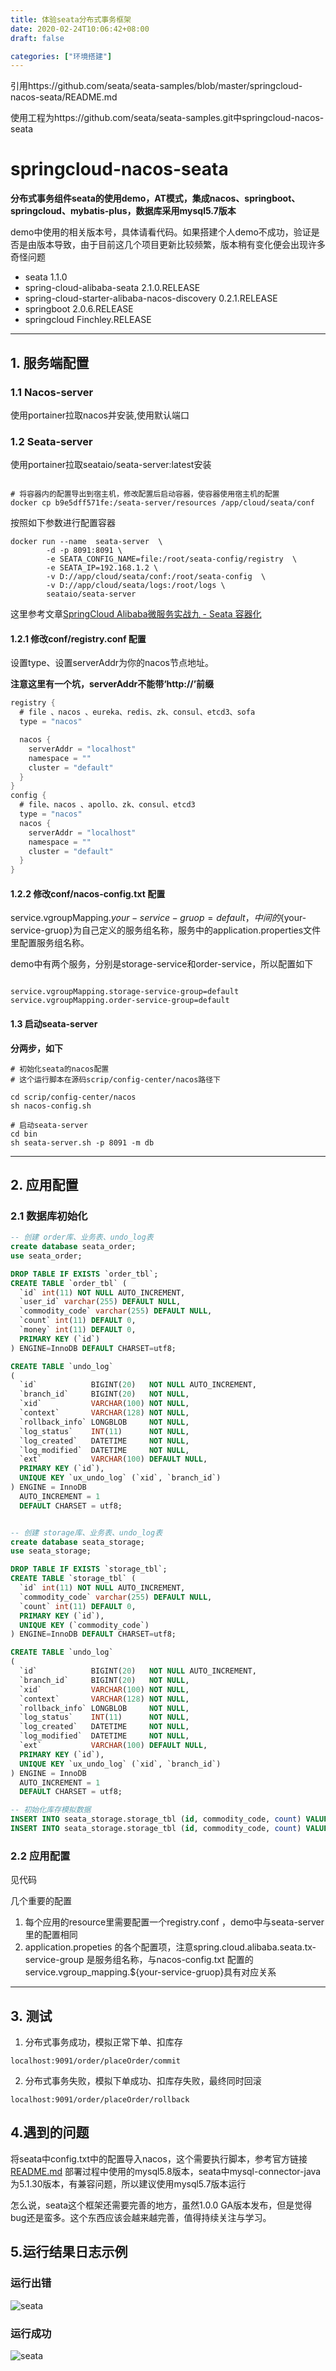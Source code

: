 ```yaml
---
title: 体验seata分布式事务框架
date: 2020-02-24T10:06:42+08:00
draft: false

categories: ["环境搭建"]
---
```

引用https://github.com/seata/seata-samples/blob/master/springcloud-nacos-seata/README.md

使用工程为https://github.com/seata/seata-samples.git中springcloud-nacos-seata
<!--more-->
# springcloud-nacos-seata

**分布式事务组件seata的使用demo，AT模式，集成nacos、springboot、springcloud、mybatis-plus，数据库采用mysql5.7版本**

demo中使用的相关版本号，具体请看代码。如果搭建个人demo不成功，验证是否是由版本导致，由于目前这几个项目更新比较频繁，版本稍有变化便会出现许多奇怪问题

* seata 1.1.0
* spring-cloud-alibaba-seata 2.1.0.RELEASE
* spring-cloud-starter-alibaba-nacos-discovery  0.2.1.RELEASE
* springboot 2.0.6.RELEASE
* springcloud Finchley.RELEASE

----------

## 1. 服务端配置

### 1.1 Nacos-server
使用portainer拉取nacos并安装,使用默认端口
### 1.2 Seata-server
使用portainer拉取seataio/seata-server:latest安装

```shell script

# 将容器内的配置导出到宿主机，修改配置后启动容器，使容器使用宿主机的配置
docker cp b9e5dff571fe:/seata-server/resources /app/cloud/seata/conf
```

按照如下参数进行配置容器
```shell script
docker run --name  seata-server  \
        -d -p 8091:8091 \
        -e SEATA_CONFIG_NAME=file:/root/seata-config/registry  \
        -e SEATA_IP=192.168.1.2 \
        -v D://app/cloud/seata/conf:/root/seata-config  \
        -v D://app/cloud/seata/logs:/root/logs \
        seataio/seata-server
```
这里参考文章[SpringCloud Alibaba微服务实战九 - Seata 容器化](https://juejin.im/post/5e16e8fb5188254c0a040953)
#### 1.2.1 修改conf/registry.conf 配置

设置type、设置serverAddr为你的nacos节点地址。

**注意这里有一个坑，serverAddr不能带‘http://’前缀**

~~~java
registry {
  # file 、nacos 、eureka、redis、zk、consul、etcd3、sofa
  type = "nacos"

  nacos {
    serverAddr = "localhost"
    namespace = ""
    cluster = "default"
  }
}
config {
  # file、nacos 、apollo、zk、consul、etcd3
  type = "nacos"
  nacos {
    serverAddr = "localhost"
    namespace = ""
    cluster = "default"
  }
}

~~~

#### 1.2.2 修改conf/nacos-config.txt 配置

service.vgroupMapping.${your-service-gruop}=default，中间的${your-service-gruop}为自己定义的服务组名称，服务中的application.properties文件里配置服务组名称。

demo中有两个服务，分别是storage-service和order-service，所以配置如下

~~~shell

service.vgroupMapping.storage-service-group=default
service.vgroupMapping.order-service-group=default
~~~

#### 1.3 启动seata-server

**分两步，如下**

~~~shell
# 初始化seata的nacos配置
# 这个运行脚本在源码scrip/config-center/nacos路径下

cd scrip/config-center/nacos
sh nacos-config.sh 

# 启动seata-server
cd bin
sh seata-server.sh -p 8091 -m db
~~~

----------

## 2. 应用配置

### 2.1 数据库初始化

~~~SQL
-- 创建 order库、业务表、undo_log表
create database seata_order;
use seata_order;

DROP TABLE IF EXISTS `order_tbl`;
CREATE TABLE `order_tbl` (
  `id` int(11) NOT NULL AUTO_INCREMENT,
  `user_id` varchar(255) DEFAULT NULL,
  `commodity_code` varchar(255) DEFAULT NULL,
  `count` int(11) DEFAULT 0,
  `money` int(11) DEFAULT 0,
  PRIMARY KEY (`id`)
) ENGINE=InnoDB DEFAULT CHARSET=utf8;

CREATE TABLE `undo_log`
(
  `id`            BIGINT(20)   NOT NULL AUTO_INCREMENT,
  `branch_id`     BIGINT(20)   NOT NULL,
  `xid`           VARCHAR(100) NOT NULL,
  `context`       VARCHAR(128) NOT NULL,
  `rollback_info` LONGBLOB     NOT NULL,
  `log_status`    INT(11)      NOT NULL,
  `log_created`   DATETIME     NOT NULL,
  `log_modified`  DATETIME     NOT NULL,
  `ext`           VARCHAR(100) DEFAULT NULL,
  PRIMARY KEY (`id`),
  UNIQUE KEY `ux_undo_log` (`xid`, `branch_id`)
) ENGINE = InnoDB
  AUTO_INCREMENT = 1
  DEFAULT CHARSET = utf8;


-- 创建 storage库、业务表、undo_log表
create database seata_storage;
use seata_storage;

DROP TABLE IF EXISTS `storage_tbl`;
CREATE TABLE `storage_tbl` (
  `id` int(11) NOT NULL AUTO_INCREMENT,
  `commodity_code` varchar(255) DEFAULT NULL,
  `count` int(11) DEFAULT 0,
  PRIMARY KEY (`id`),
  UNIQUE KEY (`commodity_code`)
) ENGINE=InnoDB DEFAULT CHARSET=utf8;

CREATE TABLE `undo_log`
(
  `id`            BIGINT(20)   NOT NULL AUTO_INCREMENT,
  `branch_id`     BIGINT(20)   NOT NULL,
  `xid`           VARCHAR(100) NOT NULL,
  `context`       VARCHAR(128) NOT NULL,
  `rollback_info` LONGBLOB     NOT NULL,
  `log_status`    INT(11)      NOT NULL,
  `log_created`   DATETIME     NOT NULL,
  `log_modified`  DATETIME     NOT NULL,
  `ext`           VARCHAR(100) DEFAULT NULL,
  PRIMARY KEY (`id`),
  UNIQUE KEY `ux_undo_log` (`xid`, `branch_id`)
) ENGINE = InnoDB
  AUTO_INCREMENT = 1
  DEFAULT CHARSET = utf8;

-- 初始化库存模拟数据
INSERT INTO seata_storage.storage_tbl (id, commodity_code, count) VALUES (1, 'product-1', 9999999);
INSERT INTO seata_storage.storage_tbl (id, commodity_code, count) VALUES (2, 'product-2', 0);
~~~

### 2.2 应用配置

见代码

几个重要的配置

1. 每个应用的resource里需要配置一个registry.conf ，demo中与seata-server里的配置相同
2. application.propeties 的各个配置项，注意spring.cloud.alibaba.seata.tx-service-group 是服务组名称，与nacos-config.txt 配置的service.vgroup_mapping.${your-service-gruop}具有对应关系

----------

## 3. 测试

1. 分布式事务成功，模拟正常下单、扣库存

```shell script
localhost:9091/order/placeOrder/commit   
```


2. 分布式事务失败，模拟下单成功、扣库存失败，最终同时回滚
```shell script
localhost:9091/order/placeOrder/rollback 
```



## 4.遇到的问题
将seata中config.txt中的配置导入nacos，这个需要执行脚本，参考官方链接[README.md](https://github.com/seata/seata/blob/1.1.0/script/config-center/README.md)
部署过程中使用的mysql5.8版本，seata中mysql-connector-java为5.1.30版本，有兼容问题，所以建议使用mysql5.7版本运行

怎么说，seata这个框架还需要完善的地方，虽然1.0.0 GA版本发布，但是觉得bug还是蛮多。这个东西应该会越来越完善，值得持续关注与学习。

## 5.运行结果日志示例
### 运行出错
![](images/体验seata分布式事务框架/seata-1.png "seata")
### 运行成功
![](images/体验seata分布式事务框架/seata-2.png "seata")
